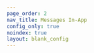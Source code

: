 ```yaml
---
page_order: 2
nav_title: Messages In-App
config_only: true
noindex: true
layout: blank_config
---
```

